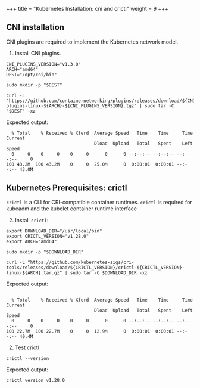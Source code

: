 +++
title = "Kubernetes Installation: cni and crictl"
weight = 9
+++

## CNI installation

CNI plugins are required to implement the Kubernetes network model.

1. Install CNI plugins.

```ctr:kubernetes
CNI_PLUGINS_VERSION="v1.3.0"
ARCH="amd64"
DEST="/opt/cni/bin"
```

```ctr:kubernetes
sudo mkdir -p "$DEST"
```

```ctr:kubernetes
curl -L "https://github.com/containernetworking/plugins/releases/download/${CNI_PLUGINS_VERSION}/cni-plugins-linux-${ARCH}-${CNI_PLUGINS_VERSION}.tgz" | sudo tar -C "$DEST" -xz
```

Expected output:
```shell
  % Total    % Received % Xferd  Average Speed   Time    Time     Time  Current
                                 Dload  Upload   Total   Spent    Left  Speed
  0     0    0     0    0     0      0      0 --:--:-- --:--:-- --:--:--     0
100 43.2M  100 43.2M    0     0  25.0M      0  0:00:01  0:00:01 --:--:-- 43.0M
```

## Kubernetes Prerequisites: crictl

`crictl` is a CLI for CRI-compatible container runtimes. `crictl` is required for kubeadm and the kubelet container runtime interface

2. Install `crictl`:

```ctr:kubernetes
export DOWNLOAD_DIR="/usr/local/bin"
export CRICTL_VERSION="v1.28.0"
export ARCH="amd64"
```

```ctr:kubernetes
sudo mkdir -p "$DOWNLOAD_DIR"
```

```ctr:kubernetes
curl -L "https://github.com/kubernetes-sigs/cri-tools/releases/download/${CRICTL_VERSION}/crictl-${CRICTL_VERSION}-linux-${ARCH}.tar.gz" | sudo tar -C $DOWNLOAD_DIR -xz
```

Expected output:

```shell

  % Total    % Received % Xferd  Average Speed   Time    Time     Time  Current
                                 Dload  Upload   Total   Spent    Left  Speed
  0     0    0     0    0     0      0      0 --:--:-- --:--:-- --:--:--     0
100 22.7M  100 22.7M    0     0  12.9M      0  0:00:01  0:00:01 --:--:-- 40.4M
```

2. Test crictl

```ctr:kubernetes
crictl --version
```

Expected output:

```shell
crictl version v1.28.0
```

